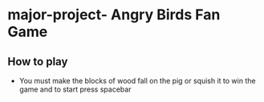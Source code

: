 # major-project- Angry Birds Fan Game

## How to play
- You must make the blocks of wood fall on the pig or squish it to win the game and to start press spacebar